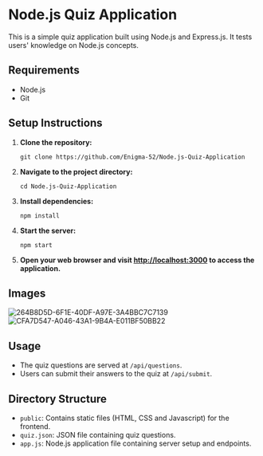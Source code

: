 # Node.js Quiz Application

This is a simple quiz application built using Node.js and Express.js. It tests users' knowledge on Node.js concepts.

## Requirements

- Node.js
- Git

## Setup Instructions

1. **Clone the repository:**

   ```
   git clone https://github.com/Enigma-52/Node.js-Quiz-Application
   ```

2. **Navigate to the project directory:**

   ```
   cd Node.js-Quiz-Application
   ```

3. **Install dependencies:**

   ```
   npm install
   ```

4. **Start the server:**

   ```
   npm start
   ```

5. **Open your web browser and visit [http://localhost:3000](http://localhost:3000) to access the application.**

## Images

![264B8D5D-6F1E-40DF-A97E-3A4BBC7C7139](https://github.com/Enigma-52/Node.js-Quiz-Application/assets/95529619/5dc1cc3a-5c8c-4931-8d7c-a79a31850aeb)
![CFA7D547-A046-43A1-9B4A-E011BF50BB22](https://github.com/Enigma-52/Node.js-Quiz-Application/assets/95529619/52ee10de-ab6d-4f8e-b9bb-6389c0bbb421)


## Usage

- The quiz questions are served at `/api/questions`.
- Users can submit their answers to the quiz at `/api/submit`.

## Directory Structure

- `public`: Contains static files (HTML, CSS and Javascript) for the frontend.
- `quiz.json`: JSON file containing quiz questions.
- `app.js`: Node.js application file containing server setup and endpoints.

